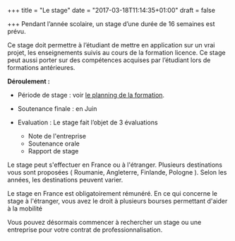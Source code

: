 +++
title = "Le stage"
date = "2017-03-18T11:14:35+01:00"
draft = false

+++
Pendant l’année scolaire, un stage d’une durée de 16 semaines est prévu.

Ce stage doit permettre à l’étudiant de mettre en application sur un vrai projet, les enseignements suivis au cours de la formation licence. Ce stage peut aussi porter sur des compétences acquises par l’étudiant lors de formations antérieures.

**Déroulement :**

* Période de stage : voir [le planning de la formation](#).

* Soutenance finale : en Juin


* Evaluation : Le stage fait l’objet de 3 évaluations
	* Note de l'entreprise
	* Soutenance orale
	* Rapport de stage


Le stage peut s'effectuer en France ou à l'étranger. Plusieurs destinations vous sont proposées ( Roumanie, Angleterre, Finlande, Pologne ). Selon les années, les destinations peuvent varier.

Le stage en France est obligatoirement rémunéré. En ce qui concerne le stage à l'étranger, vous avez le droit à plusieurs bourses permettant d'aider à la mobilité

Vous pouvez désormais commencer à rechercher un stage ou une entreprise pour votre contrat de professionnalisation.
